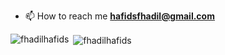 - 📫 How to reach me **hafidsfhadil@gmail.com**


<p><img align="left" src="https://github-readme-stats.vercel.app/api/top-langs?username=fhadilhafids&show_icons=true&locale=en&layout=compact" alt="fhadilhafids" /></p>

<p>&nbsp;<img align="center" src="https://github-readme-stats.vercel.app/api?username=fhadilhafids&show_icons=true&locale=en" alt="fhadilhafids" /></p>
